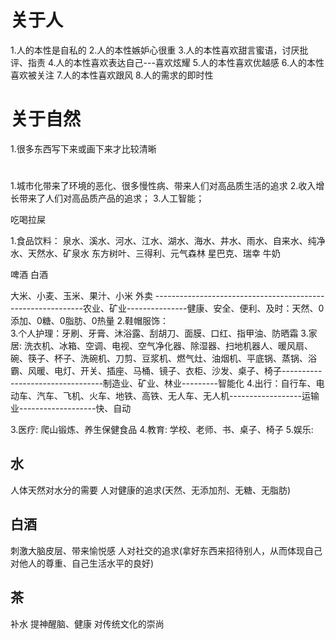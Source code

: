 # 关于人
1.人的本性是自私的
2.人的本性嫉妒心很重
3.人的本性喜欢甜言蜜语，讨厌批评、指责
4.人的本性喜欢表达自己---喜欢炫耀
5.人的本性喜欢优越感
6.人的本性喜欢被关注
7.人的本性喜欢跟风
8.人的需求的即时性

# 关于自然
1.很多东西写下来或画下来才比较清晰

#
1.城市化带来了环境的恶化、很多慢性病、带来人们对高品质生活的追求
2.收入增长带来了人们对高品质产品的追求；
3.人工智能；

吃喝拉屎

1.食品饮料：
   泉水、溪水、河水、江水、湖水、海水、井水、雨水、自来水、纯净水、天然水、矿泉水
   东方树叶、三得利、元气森林
   星巴克、瑞幸
   牛奶

   啤酒
   白酒

   大米、小麦、玉米、果汁、小米
   外卖
   ------------------------------------------------------------农业、矿业---------------健康、安全、便利、及时：天然、0添加、0糖、0脂肪、0热量
2.鞋帽服饰：   
3.个人护理：牙刷、牙膏、沐浴露、刮胡刀、面膜、口红、指甲油、防晒霜
3.家居: 洗衣机、冰箱、空调、电视、空气净化器、除湿器、扫地机器人、暖风扇、碗、筷子、杯子、洗碗机、刀剪、豆浆机、燃气灶、油烟机、平底锅、蒸锅、浴霸、风暖、电灯、开关、插座、马桶、镜子、衣柜、沙发、桌子、椅子---------------------------------制造业、矿业、林业---------智能化
4.出行：自行车、电动车、汽车、飞机、火车、地铁、高铁、无人车、无人机------------------运输业-------------------快、自动

3.医疗: 爬山锻炼、养生保健食品
4.教育: 学校、老师、书、桌子、椅子
5.娱乐:


## 水
人体天然对水分的需要
人对健康的追求(天然、无添加剂、无糖、无脂肪)

## 白酒
刺激大脑皮层、带来愉悦感
人对社交的追求(拿好东西来招待别人，从而体现自己对他人的尊重、自己生活水平的良好)

## 茶
补水
提神醒脑、健康
对传统文化的崇尚


